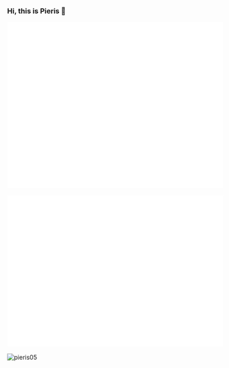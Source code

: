 ### Hi, this is Pieris 👋

![Metrics](/github-metrics.svg)

![anilist](/metrics.plugin.anilist.svg)

![pieris05](https://count.getloli.com/get/@pieris05?theme=moebooru)

